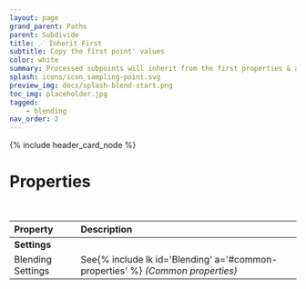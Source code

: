```yaml
---
layout: page
grand_parent: Paths
parent: Subdivide
title: ⋰ Inherit First
subtitle: Copy the first point' values
color: white
summary: Processed subpoints will inherit from the first properties & attributes. Nothing fancy about it.
splash: icons/icon_sampling-point.svg
preview_img: docs/splash-blend-start.png
toc_img: placeholder.jpg
tagged: 
    - blending
nav_order: 2
---
```


{% include header_card_node %}

# Properties
<br>

| Property       | Description          |
|:-------------|:------------------|
|**Settings**||
| Blending Settings           | See{% include lk id='Blending' a='#common-properties' %} *(Common properties)* |
